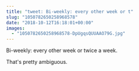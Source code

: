```yaml
---
title: "tweet: Bi-weekly: every other week or t"
slug: "1050782650258968578"
date: "2018-10-12T16:18:01+00:00"
images:
  - "1050782650258968578-DpUgqsQUUAAO79G.jpg"
---
```

Bi-weekly: every other week or twice a week.

That's pretty ambiguous. 